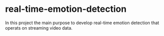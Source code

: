 # real-time-emotion-detection
In this project the main purpose to develop real-time emotion detection that operats on streaming video data.
